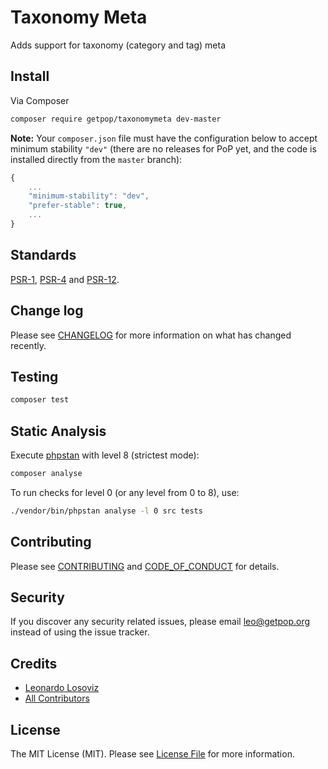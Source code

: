 # Taxonomy Meta

<!--
[![Latest Version on Packagist][ico-version]][link-packagist]
[![Software License][ico-license]](LICENSE.md)
[![Build Status][ico-travis]][link-travis]
[![Coverage Status][ico-scrutinizer]][link-scrutinizer]
[![Quality Score][ico-code-quality]][link-code-quality]
[![Total Downloads][ico-downloads]][link-downloads]
-->

Adds support for taxonomy (category and tag) meta

## Install

Via Composer

``` bash
composer require getpop/taxonomymeta dev-master
```

**Note:** Your `composer.json` file must have the configuration below to accept minimum stability `"dev"` (there are no releases for PoP yet, and the code is installed directly from the `master` branch):

```javascript
{
    ...
    "minimum-stability": "dev",
    "prefer-stable": true,
    ...
}
```

<!--
## Usage

``` php
```
-->

## Standards

[PSR-1](https://www.php-fig.org/psr/psr-1), [PSR-4](https://www.php-fig.org/psr/psr-4) and [PSR-12](https://www.php-fig.org/psr/psr-12).

## Change log

Please see [CHANGELOG](CHANGELOG.md) for more information on what has changed recently.

## Testing

``` bash
composer test
```

## Static Analysis

Execute [phpstan](https://github.com/phpstan/phpstan) with level 8 (strictest mode):

``` bash
composer analyse
```

To run checks for level 0 (or any level from 0 to 8), use:

``` bash
./vendor/bin/phpstan analyse -l 0 src tests
```

## Contributing

Please see [CONTRIBUTING](CONTRIBUTING.md) and [CODE_OF_CONDUCT](CODE_OF_CONDUCT.md) for details.

## Security

If you discover any security related issues, please email leo@getpop.org instead of using the issue tracker.

## Credits

- [Leonardo Losoviz][link-author]
- [All Contributors][link-contributors]

## License

The MIT License (MIT). Please see [License File](LICENSE.md) for more information.

[ico-version]: https://img.shields.io/packagist/v/getpop/taxonomymeta.svg?style=flat-square
[ico-license]: https://img.shields.io/badge/license-MIT-brightgreen.svg?style=flat-square
[ico-travis]: https://img.shields.io/travis/getpop/taxonomymeta/master.svg?style=flat-square
[ico-scrutinizer]: https://img.shields.io/scrutinizer/coverage/g/getpop/taxonomymeta.svg?style=flat-square
[ico-code-quality]: https://img.shields.io/scrutinizer/g/getpop/taxonomymeta.svg?style=flat-square
[ico-downloads]: https://img.shields.io/packagist/dt/getpop/taxonomymeta.svg?style=flat-square

[link-packagist]: https://packagist.org/packages/getpop/taxonomymeta
[link-travis]: https://travis-ci.org/getpop/taxonomymeta
[link-scrutinizer]: https://scrutinizer-ci.com/g/getpop/taxonomymeta/code-structure
[link-code-quality]: https://scrutinizer-ci.com/g/getpop/taxonomymeta
[link-downloads]: https://packagist.org/packages/getpop/taxonomymeta
[link-author]: https://github.com/leoloso
[link-contributors]: ../../contributors
